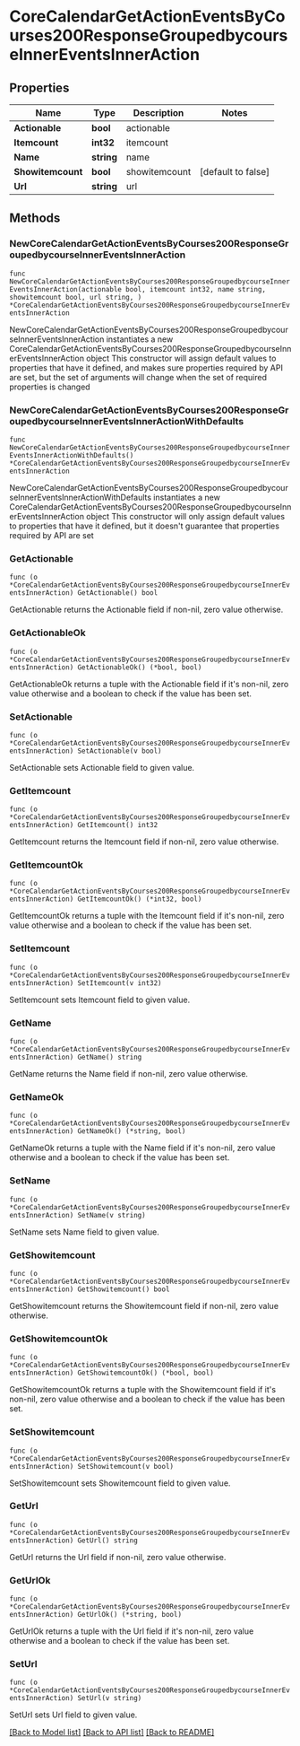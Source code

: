 # CoreCalendarGetActionEventsByCourses200ResponseGroupedbycourseInnerEventsInnerAction

## Properties

Name | Type | Description | Notes
------------ | ------------- | ------------- | -------------
**Actionable** | **bool** | actionable | 
**Itemcount** | **int32** | itemcount | 
**Name** | **string** | name | 
**Showitemcount** | **bool** | showitemcount | [default to false]
**Url** | **string** | url | 

## Methods

### NewCoreCalendarGetActionEventsByCourses200ResponseGroupedbycourseInnerEventsInnerAction

`func NewCoreCalendarGetActionEventsByCourses200ResponseGroupedbycourseInnerEventsInnerAction(actionable bool, itemcount int32, name string, showitemcount bool, url string, ) *CoreCalendarGetActionEventsByCourses200ResponseGroupedbycourseInnerEventsInnerAction`

NewCoreCalendarGetActionEventsByCourses200ResponseGroupedbycourseInnerEventsInnerAction instantiates a new CoreCalendarGetActionEventsByCourses200ResponseGroupedbycourseInnerEventsInnerAction object
This constructor will assign default values to properties that have it defined,
and makes sure properties required by API are set, but the set of arguments
will change when the set of required properties is changed

### NewCoreCalendarGetActionEventsByCourses200ResponseGroupedbycourseInnerEventsInnerActionWithDefaults

`func NewCoreCalendarGetActionEventsByCourses200ResponseGroupedbycourseInnerEventsInnerActionWithDefaults() *CoreCalendarGetActionEventsByCourses200ResponseGroupedbycourseInnerEventsInnerAction`

NewCoreCalendarGetActionEventsByCourses200ResponseGroupedbycourseInnerEventsInnerActionWithDefaults instantiates a new CoreCalendarGetActionEventsByCourses200ResponseGroupedbycourseInnerEventsInnerAction object
This constructor will only assign default values to properties that have it defined,
but it doesn't guarantee that properties required by API are set

### GetActionable

`func (o *CoreCalendarGetActionEventsByCourses200ResponseGroupedbycourseInnerEventsInnerAction) GetActionable() bool`

GetActionable returns the Actionable field if non-nil, zero value otherwise.

### GetActionableOk

`func (o *CoreCalendarGetActionEventsByCourses200ResponseGroupedbycourseInnerEventsInnerAction) GetActionableOk() (*bool, bool)`

GetActionableOk returns a tuple with the Actionable field if it's non-nil, zero value otherwise
and a boolean to check if the value has been set.

### SetActionable

`func (o *CoreCalendarGetActionEventsByCourses200ResponseGroupedbycourseInnerEventsInnerAction) SetActionable(v bool)`

SetActionable sets Actionable field to given value.


### GetItemcount

`func (o *CoreCalendarGetActionEventsByCourses200ResponseGroupedbycourseInnerEventsInnerAction) GetItemcount() int32`

GetItemcount returns the Itemcount field if non-nil, zero value otherwise.

### GetItemcountOk

`func (o *CoreCalendarGetActionEventsByCourses200ResponseGroupedbycourseInnerEventsInnerAction) GetItemcountOk() (*int32, bool)`

GetItemcountOk returns a tuple with the Itemcount field if it's non-nil, zero value otherwise
and a boolean to check if the value has been set.

### SetItemcount

`func (o *CoreCalendarGetActionEventsByCourses200ResponseGroupedbycourseInnerEventsInnerAction) SetItemcount(v int32)`

SetItemcount sets Itemcount field to given value.


### GetName

`func (o *CoreCalendarGetActionEventsByCourses200ResponseGroupedbycourseInnerEventsInnerAction) GetName() string`

GetName returns the Name field if non-nil, zero value otherwise.

### GetNameOk

`func (o *CoreCalendarGetActionEventsByCourses200ResponseGroupedbycourseInnerEventsInnerAction) GetNameOk() (*string, bool)`

GetNameOk returns a tuple with the Name field if it's non-nil, zero value otherwise
and a boolean to check if the value has been set.

### SetName

`func (o *CoreCalendarGetActionEventsByCourses200ResponseGroupedbycourseInnerEventsInnerAction) SetName(v string)`

SetName sets Name field to given value.


### GetShowitemcount

`func (o *CoreCalendarGetActionEventsByCourses200ResponseGroupedbycourseInnerEventsInnerAction) GetShowitemcount() bool`

GetShowitemcount returns the Showitemcount field if non-nil, zero value otherwise.

### GetShowitemcountOk

`func (o *CoreCalendarGetActionEventsByCourses200ResponseGroupedbycourseInnerEventsInnerAction) GetShowitemcountOk() (*bool, bool)`

GetShowitemcountOk returns a tuple with the Showitemcount field if it's non-nil, zero value otherwise
and a boolean to check if the value has been set.

### SetShowitemcount

`func (o *CoreCalendarGetActionEventsByCourses200ResponseGroupedbycourseInnerEventsInnerAction) SetShowitemcount(v bool)`

SetShowitemcount sets Showitemcount field to given value.


### GetUrl

`func (o *CoreCalendarGetActionEventsByCourses200ResponseGroupedbycourseInnerEventsInnerAction) GetUrl() string`

GetUrl returns the Url field if non-nil, zero value otherwise.

### GetUrlOk

`func (o *CoreCalendarGetActionEventsByCourses200ResponseGroupedbycourseInnerEventsInnerAction) GetUrlOk() (*string, bool)`

GetUrlOk returns a tuple with the Url field if it's non-nil, zero value otherwise
and a boolean to check if the value has been set.

### SetUrl

`func (o *CoreCalendarGetActionEventsByCourses200ResponseGroupedbycourseInnerEventsInnerAction) SetUrl(v string)`

SetUrl sets Url field to given value.



[[Back to Model list]](../README.md#documentation-for-models) [[Back to API list]](../README.md#documentation-for-api-endpoints) [[Back to README]](../README.md)


